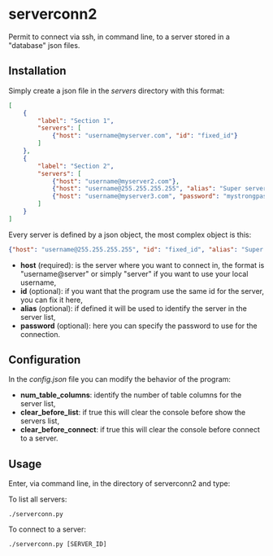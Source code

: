 # serverconn2
Permit to connect via ssh, in command line, to a server stored in a "database" json files.

## Installation
Simply create a json file in the _servers_ directory with this format:
```json
[
    {
        "label": "Section 1",
        "servers": [
            {"host": "username@myserver.com", "id": "fixed_id"}
        ]
    },
    {
        "label": "Section 2",
        "servers": [
            {"host": "username@myserver2.com"},
            {"host": "username@255.255.255.255", "alias": "Super server!"},
            {"host": "username@myserver3.com", "password": "mystrongpassword"}
        ]
    }
]
```
Every server is defined by a json object, the most complex object is this:
```json
{"host": "username@255.255.255.255", "id": "fixed_id", "alias": "Super server!", "password": "mystrongpassword"}
```
- **host** (required): is the server where you want to connect in, the format is "username@server" or simply "server" if you want to use your local username,
- **id** (optional): if you want that the program use the same id for the server, you can fix it here,
- **alias** (optional): if defined it will be used to identify the server in the server list,
- **password** (optional): here you can specify the password to use for the connection.

## Configuration
In the _config.json_ file you can modify the behavior of the program:
- **num_table_columns**: identify the number of table columns for the server list,
- **clear_before_list**: if true this will clear the console before show the servers list,
- **clear_before_connect**: if true this will clear the console before connect to a server.

## Usage
Enter, via command line, in the directory of serverconn2 and type:

To list all servers:
```commandline
./serverconn.py
```

To connect to a server:
```commandline
./serverconn.py [SERVER_ID]
```